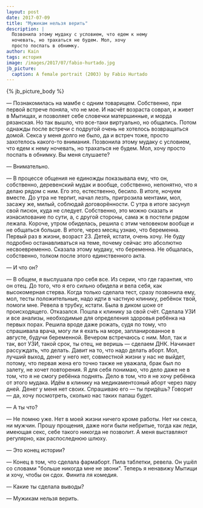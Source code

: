 ```yaml
---
layout: post
date: 2017-07-09
title: "Мужикам нельзя верить"
description: |
  Позвонила этому мудаку с условием, что едем к нему
  ночевать, но трахаться не будем. Мол, хочу
  просто поспать в обнимку.
author: Kain
tags: история
image: /images/2017/07/fabio-hurtado.jpg
jb_picture:
  caption: A female portrait (2003) by Fabio Hurtado
---
```


{% jb_picture_body %}

&mdash; Познакомилась на мамбе с одним товарищем.
Собственно, при первой встрече поняла, что не мое.
И насчёт возраста соврал, и живет в Мытищах, и позволяет себе словечки матершинные, и морда рязанская.
Но так вышло, что все-таки виртуально, но общались.
Потом однажды после встречи с подругой очень не хотелось возвращаться домой.
Секса у меня долго не было, да и встреч тоже, просто захотелось какого-то внимания.
Позвонила этому мудаку с условием, что едем к нему ночевать, но трахаться не будем.
Мол, хочу просто поспать в обнимку.
Вы меня слушаете?

<!--more-->

&mdash; Внимательно.

&mdash; В процессе общения не единожды показывала ему, что он, собственно, деревенский мудак и вообще, собственно, непонятно, что я делаю рядом с ним.
Его это, естественно, бесило.
В итоге, ночуем вместе.
До утра не терпит, начал лезть, пригрозила ментами, мол, засажу же, милый, соблюдай договорённости.
С утра в итоге засунул свой писюн, куда не следует.
Собственно, это можно сказать и изнасилование по сути, а, с другой стороны, сама ж в постели рядом лежала.
Короче, утром обиделась, решила с этим человеком вообще и не общаться больше.
В итоге, через месяц узнаю, что беременна.
Первый раз в жизни, возраст 23. Детей, кстати, очень хочу.
Не буду подробно останавливаться на теме, почему сейчас это абсолютно несвоевременно.
Сказала этому мудаку, что беременна.
Не общалась, собственно, толком после этого единственного акта.

&mdash; И что он?

&mdash; В общем, я выслушала про себя все.
Из серии, что где гарантия, что он отец.
До того, что я его сильно обидела и вела себя, как высокомерная стерва.
Когда только сделала тест, сразу позвонила ему, мол, тесты положительные,
надо идти в частную клинику, ребёнок твой, помоги мне.
Ревела в трубку, кстати.
Была в диком шоке от происходящего.
Отказался. Пошла к клинику за свой счёт.
Сделала УЗИ и все анализы, необходимые для определения здоровья ребёнка на первых порах.
Решила вроде даже рожать, судя по тому, что спрашивала врача, могу ли я ехать на море, запланированное в августе, будучи беременной.
Вечером встречаюсь с ним.
Мол, так и так, вот УЗИ, такой срок, ты отец, не веришь &mdash; сделаем ДНК.
Начинает рассуждать, что делать.
Давит на то, что надо делать аборт.
Мол, лучший выход, денег у него нет, совместной жизни у нас не выйдет, потому,
что первая жена его точно также не уважала, брак был по залету, не хочет повторения.
Я для себя понимаю, что дело даже не в том, что я не смогу ребёнка поднять.
Дело в том, что я не хочу ребёнка от этого мудака.
Идём в клинику на медикаментозный аборт через пару дней.
Денег у меня нет своих. Спрашиваю его &mdash; ты придёшь?
Говорит &mdash; да, хочу посмотреть, сколько нас таких папаш будет.

&mdash; А ты что?

&mdash; Не помню уже.
Нет в моей жизни ничего кроме работы. Нет ни секса, ни мужчин.
Прошу прощения, даже ноги были небритые, тогда как леди, имеющая секс, себе такого никогда не позволит.
А меня выставляют регулярно, как распоследнюю шлюху.

&mdash; Это конец истории?

&mdash; Конец в том, что сделала фармаборт.
Пила таблетки, ревела.
Он ушёл со словами "больше никогда мне не звони".
Теперь я ненавижу Мытищи и хочу, чтобы он сдох.
Финита ля комедия.

&mdash; Какие ты сделала выводы?

&mdash; Мужикам нельзя верить.

